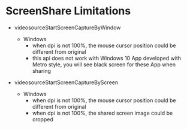 # ScreenShare Limitations

- videosourceStartScreenCaptureByWindow
  - Windows
    - when dpi is not 100%, the mouse cursor position could be different from original
    - this api does not work with Windows 10 App developed with Metro style, you will see black screen for these App when sharing
    
- videosourceStartScreenCaptureByScreen
  - Windows
    - when dpi is not 100%, the mouse cursor position could be different from original
    - when dpi is not 100%, the shared screen image could be cropped

